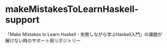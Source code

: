 # makeMistakesToLearnHaskell-support
「Make Mistakes to Learn Haskell - 失敗しながら学ぶHaskell入門」の課題が解けない時のサポート用リポジトリー
